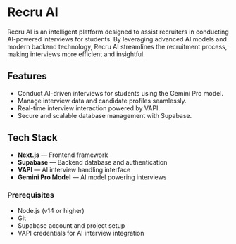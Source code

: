 # Recru AI

Recru AI is an intelligent platform designed to assist recruiters in conducting AI-powered interviews for students. By leveraging advanced AI models and modern backend technology, Recru AI streamlines the recruitment process, making interviews more efficient and insightful.

## Features

- Conduct AI-driven interviews for students using the Gemini Pro model.
- Manage interview data and candidate profiles seamlessly.
- Real-time interview interaction powered by VAPI.
- Secure and scalable database management with Supabase.

## Tech Stack

- **Next.js** — Frontend framework
- **Supabase** — Backend database and authentication
- **VAPI** — AI interview handling interface
- **Gemini Pro Model** — AI model powering interviews



### Prerequisites

- Node.js (v14 or higher)
- Git
- Supabase account and project setup
- VAPI credentials for AI interview integration


  
